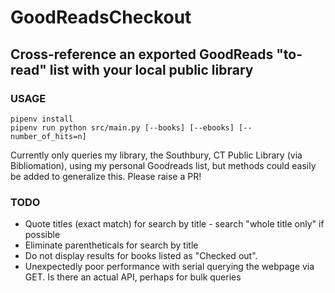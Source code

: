 # GoodReadsCheckout
## Cross-reference an exported GoodReads "to-read" list with your local public library
### USAGE
```
pipenv install
pipenv run python src/main.py [--books] [--ebooks] [--number_of_hits=n]
```

Currently only queries my library, the Southbury, CT Public Library (via Bibliomation), using my personal Goodreads list, but methods could easily be added to generalize this. Please raise a PR!

### TODO
- Quote titles (exact match) for search by title - search "whole title only" if possible
- Eliminate parentheticals for search by title
- Do not display results for books listed as "Checked out".
- Unexpectedly poor performance with serial querying the webpage via GET. Is there an actual API, perhaps for bulk queries
